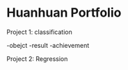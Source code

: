 # Huanhuan Portfolio

Project 1: classification

-obejct
-result
-achievement


Project 2: Regression
